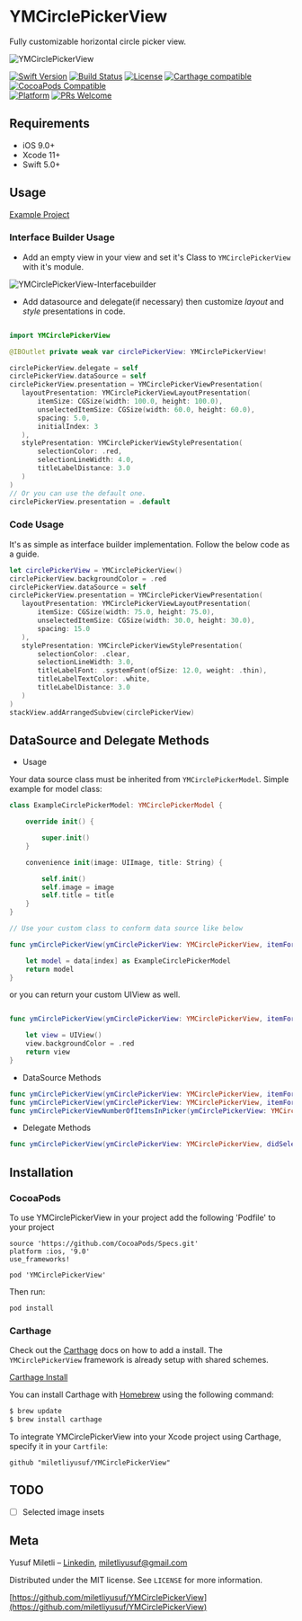 # YMCirclePickerView

Fully customizable horizontal circle picker view.

![YMCirclePickerView](https://s7.gifyu.com/images/YMCirclePickerView.gif)

[![Swift Version][swift-image]][swift-url]
[![Build Status][travis-image]][travis-url]
[![License][license-image]][license-url]
[![Carthage compatible](https://img.shields.io/badge/Carthage-compatible-4BC51D.svg?style=flat)](https://github.com/Carthage/Carthage)
[![CocoaPods Compatible](https://img.shields.io/cocoapods/v/EZSwiftExtensions.svg)](https://img.shields.io/cocoapods/v/LFAlertController.svg)  
[![Platform](https://img.shields.io/cocoapods/p/LFAlertController.svg?style=flat)](http://cocoapods.org/pods/LFAlertController)
[![PRs Welcome](https://img.shields.io/badge/PRs-welcome-brightgreen.svg?style=flat-square)](http://makeapullrequest.com)

## Requirements

- iOS 9.0+
- Xcode 11+
- Swift 5.0+

## Usage

[Example Project](https://github.com/miletliyusuf/YMFrameworksShowCase)

### Interface Builder Usage

 - Add an empty view in your view and set it's Class to `YMCirclePickerView` with it's module.

![YMCirclePickerView-Interfacebuilder](https://s7.gifyu.com/images/YMCirclePickerView-Interfacebuilder.gif)

 - Add datasource and delegate(if necessary) then customize *layout* and *style* presentations in code.
 
 ```swift
 
import YMCirclePickerView

@IBOutlet private weak var circlePickerView: YMCirclePickerView!

circlePickerView.delegate = self
circlePickerView.dataSource = self
circlePickerView.presentation = YMCirclePickerViewPresentation(
    layoutPresentation: YMCirclePickerViewLayoutPresentation(
		itemSize: CGSize(width: 100.0, height: 100.0),
		unselectedItemSize: CGSize(width: 60.0, height: 60.0),
		spacing: 5.0,
		initialIndex: 3
    ),
    stylePresentation: YMCirclePickerViewStylePresentation(
		selectionColor: .red,
		selectionLineWidth: 4.0,
		titleLabelDistance: 3.0
    )
)
// Or you can use the default one.
circlePickerView.presentation = .default
 ```
 
 ### Code Usage
 
 It's as simple as interface builder implementation. Follow the below code as a guide.
 
 ```swift
let circlePickerView = YMCirclePickerView()
circlePickerView.backgroundColor = .red
circlePickerView.dataSource = self
circlePickerView.presentation = YMCirclePickerViewPresentation(
	layoutPresentation: YMCirclePickerViewLayoutPresentation(
		itemSize: CGSize(width: 75.0, height: 75.0),
		unselectedItemSize: CGSize(width: 30.0, height: 30.0),
		spacing: 15.0
	),
	stylePresentation: YMCirclePickerViewStylePresentation(
		selectionColor: .clear,
		selectionLineWidth: 3.0,
		titleLabelFont: .systemFont(ofSize: 12.0, weight: .thin),
		titleLabelTextColor: .white,
		titleLabelDistance: 3.0
	)
)
stackView.addArrangedSubview(circlePickerView)
 ```
## DataSource and Delegate Methods

- Usage

Your data source class must be inherited from `YMCirclePickerModel`. Simple example for model class:

```swift
class ExampleCirclePickerModel: YMCirclePickerModel {

    override init() {

        super.init()
    }

    convenience init(image: UIImage, title: String) {

        self.init()
        self.image = image
        self.title = title
    }
}

// Use your custom class to conform data source like below

func ymCirclePickerView(ymCirclePickerView: YMCirclePickerView, itemForIndex index: Int) -> YMCirclePickerModel? {

	let model = data[index] as ExampleCirclePickerModel
	return model
}
```

or you can return your custom UIView as well.

```swift

func ymCirclePickerView(ymCirclePickerView: YMCirclePickerView, itemForIndex index: Int) -> UIView? {

    let view = UIView()
    view.backgroundColor = .red
    return view
}
```

- DataSource Methods
```swift
func ymCirclePickerView(ymCirclePickerView: YMCirclePickerView, itemForIndex index: Int) -> YMCirclePickerModel?
func ymCirclePickerView(ymCirclePickerView: YMCirclePickerView, itemForIndex index: Int) -> UIView?
func ymCirclePickerViewNumberOfItemsInPicker(ymCirclePickerView: YMCirclePickerView) -> Int
```
- Delegate Methods

```swift
func ymCirclePickerView(ymCirclePickerView: YMCirclePickerView, didSelectItemAt index: Int)
```

## Installation

### CocoaPods

To use YMCirclePickerView in your project add the following 'Podfile' to your project

	source 'https://github.com/CocoaPods/Specs.git'
	platform :ios, '9.0'
	use_frameworks!

	pod 'YMCirclePickerView'

Then run:

    pod install

### Carthage

Check out the [Carthage](https://github.com/Carthage/Carthage) docs on how to add a install. The `YMCirclePickerView` framework is already setup with shared schemes.

[Carthage Install](https://github.com/Carthage/Carthage#adding-frameworks-to-an-application)

You can install Carthage with [Homebrew](http://brew.sh/) using the following command:

```bash
$ brew update
$ brew install carthage
```

To integrate YMCirclePickerView into your Xcode project using Carthage, specify it in your `Cartfile`:

```
github "miletliyusuf/YMCirclePickerView"
```

## TODO

- [ ] Selected image insets

## Meta

Yusuf Miletli – [Linkedin](https://www.linkedin.com/in/miletliyusuf/), miletliyusuf@gmail.com

Distributed under the MIT license. See ``LICENSE`` for more information.

[https://github.com/miletliyusuf/YMCirclePickerView](https://github.com/miletliyusuf/YMCirclePickerView)

[swift-image]:https://img.shields.io/badge/swift-5.0-orange.svg
[swift-url]: https://swift.org/
[license-image]: https://img.shields.io/badge/License-MIT-blue.svg
[license-url]: LICENSE
[travis-image]: https://img.shields.io/travis/dbader/node-datadog-metrics/master.svg?style=flat-square
[travis-url]: https://travis-ci.org/dbader/node-datadog-metrics
[codebeat-image]: https://codebeat.co/badges/c19b47ea-2f9d-45df-8458-b2d952fe9dad
[codebeat-url]: https://codebeat.co/projects/github-com-vsouza-awesomeios-com
